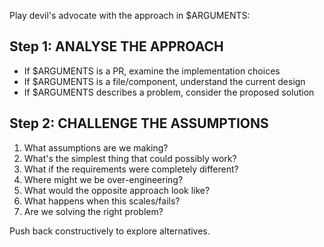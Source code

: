 Play devil's advocate with the approach in $ARGUMENTS:

## Step 1: ANALYSE THE APPROACH
- If $ARGUMENTS is a PR, examine the implementation choices
- If $ARGUMENTS is a file/component, understand the current design
- If $ARGUMENTS describes a problem, consider the proposed solution

## Step 2: CHALLENGE THE ASSUMPTIONS
1. What assumptions are we making?
2. What's the simplest thing that could possibly work?
3. What if the requirements were completely different?
4. Where might we be over-engineering?
5. What would the opposite approach look like?
6. What happens when this scales/fails?
7. Are we solving the right problem?

Push back constructively to explore alternatives.

